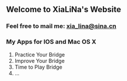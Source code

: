 ## Welcome to XiaLiNa's Website

### Feel free to mail me: xia_lina@sina.cn

### My Apps for IOS and Mac OS X 

1. Practice Your Bridge
2. Improve Your Bridge
3. Time to Play Bridge
4. ...



 
